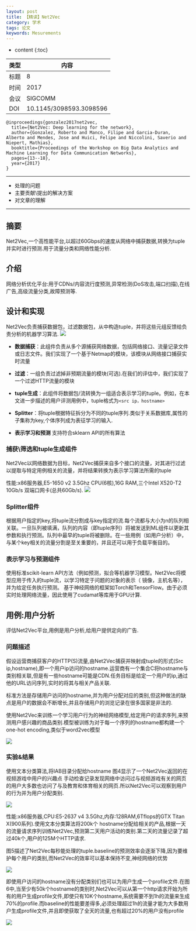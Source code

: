 ```yaml
---
layout: post
title: 【精读】Net2Vec
category: 学术
tags: 论文
keywords: Mesurements
---
```

* content
{:toc}

类型  |内容  
-- |--  
标题 | 8
时间 | 2017
会议 | SIGCOMM
DOI | 10.1145/3098593.3098596



```
@inproceedings{gonzalez2017net2vec,
  title={Net2Vec: Deep learning for the network},
  author={Gonzalez, Roberto and Manco, Filipe and Garcia-Duran, Alberto and Mendes, Jose and Huici, Felipe and Niccolini, Saverio and Niepert, Mathias},
  booktitle={Proceedings of the Workshop on Big Data Analytics and Machine Learning for Data Communication Networks},
  pages={13--18},
  year={2017}
}
```

---

- 处理的问题
- 主要贡献\提出的解决方案
- 对文章的理解

---

## 摘要

Net2Vec,一个高性能平台,以超过60Gbps的速度从网络中捕获数据,转换为tuple并实时进行预测.用于流量分类和网络性能分析.

## 介绍
网络分析优化平台:用于CDNs/内容流行度预测,异常检测(DoS攻击,端口扫描),在线广告,高级流量分类,故障预测等.  

## 设计和实现

Net2Vec负责捕获数据包，过滤数据包，从中构造tuple，并将这些元组反馈给负责分析的机器学习算法.
![](/assets/img/academic/Net2Vec/f1.png)

- **数据捕获**：此组件负责从多个源捕获网络数据，包括网络接口、流量记录文件或日志文件。我们实现了一个基于Netmap的模块，该模块从网络接口捕获实时流量

- **过滤**：一组负责过滤掉非预期流量的模块(可选).在我们的评估中，我们实现了一个过滤HTTP流量的模块

- **tuple生成**：此组件将数据包/流转换为一组适合表示学习的tuple。例如，在本文进一步描述的用户评测用例中，tuple格式为`<src ip，hostname>`

- **Splitter**：将tuple根据特征拆分为不同的tuple序列.类似于关系数据库,属性的子集称为key,个体序列成为表征学习的输入.

- **表示学习和预测** 支持符合sklearn API的所有算法


### 捕获\筛选和tuple生成组件

Net2Vec以网络数据为目标，Net2Vec捕获来自多个接口的流量，对其进行过滤以提取与特定用例相关的流量，并将结果转换为表示学习算法所需的tuple

性能:x86服务器,E5-1650 v2 3.5Ghz CPU(6核),16G RAM,三个Intel X520-T2 10Gb/s 双端口网卡(总共60Gb/s).
![](/assets/img/academic/Net2Vec/f2.png)

### Splitter组件

根据用户指定的key,将tuple流分割成与key指定的流.每个流都与大小为n的队列相关联。一旦队列被填满，队列的内容（即tuple序列）将被发送到ML组件以更新其参数和执行预测。队列中最早的tuple将被删除。在一些用例（如用户分析）中，与某个key相关的流量分割是至关重要的，并且还可以用于负载平衡目的。


### 表示学习与预测组件

使用标准scikit-learn API方法（例如预测，拟合等机器学习模型。Net2Vec将模型应用于传入的tuple流，以学习特定于问题的对象的表示（ 镜像，主机名等），并为给定任务执行预测。 基于神经网络的框架如Torch和TensorFlow。由于必须实时处理网络流量，因此使用了cudamat等库用于GPU计算.



## 用例:用户分析

评估Net2Vec平台,用例是用户分析,给用户提供定向的广告.
### 问题描述

假设运营商捕获客户的HTTP(S)流量,由Net2Vec捕获并映射成tuple的形式(Src ip,hostname),即一个用户ip访问的hostname.运营商有一个集合C将hostname与类别相关联,但是有一些hostname可能是CDN.任务目标是给定一个用户的ip,通过他的URL访问序列,实时的将其与相关产品关联.

标准方法是存储用户访问的hostname,并为用户分配对应的类别,但这种做法的缺点是用户的数据会不断增长,并且存储用户的浏览记录在很多国家是非法的.

使用Net2Vec来训练一个学习用户行为的神经网络模型,给定用户的请求序列,来预测用户感兴趣的商品类别.模型被训练为对于每一个序列的hostname都构建一个one-hot encoding,类似于word2vec模型

![](/assets/img/academic/Net2Vec/f3.png)


### 实验&结果

使用文本分类算法,将IAB目录分配给hostname
图4显示了一个Net2Vec返回的在视频游戏中用户的兴趣点
手动检查记录发现网络中访问过与视频游戏有关的网页的用户大多数也访问了与及教育和体育相关的网页.所以Net2Vec可以观察到用户的行为并为用户分配类别.

![](/assets/img/academic/Net2Vec/f4.png)

性能:x86服务器,CPU:E5-2637 v4 3.5Ghz,内存:128RAM,6Tflops的GTX Titan X(900系列).使用文本分类算法将200k个 hostname分配给相关的产品,根据一天的流量请求序列训练Net2Vec,预测第二天用户活动的类别.第二天的流量记录了超过40k个,用户的125M个HTTP请求.


图5描述了Net2Vec每秒能处理的tuple.baseline的预测效率会逐渐下降,因为要维护每个用户的类别,而Net2Vec的效率可以基本保持不变,神经网络的优势

![](/assets/img/academic/Net2Vec/f5.png)

即使用户访问的hostname没有分配类别们也可以为用户生成一个profile文件.在图6中,当至少有50k个hostname的类别时,Net2Vec可以从第一个http请求开始为所有的用户生成profile文件,即使只有10K个hostname,系统需要不到1h的流量来生成70%的profile.而baseline的性能要差得多,必须处理超过1h的流量才能为大多数用户生成profile文件,并且即使获取了全天的流量,也有超过20%的用户没有profile

![](/assets/img/academic/Net2Vec/f6.png)

